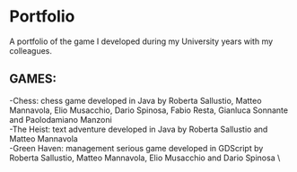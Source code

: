 # Portfolio
 A portfolio of the game I developed during my University years with my colleagues.

## GAMES:
-Chess: chess game developed in Java by Roberta Sallustio, Matteo Mannavola, Elio Musacchio, Dario Spinosa, Fabio Resta, Gianluca Sonnante and Paolodamiano Manzoni \
-The Heist: text adventure developed in Java by Roberta Sallustio and Matteo Mannavola \
-Green Haven: management serious game developed in GDScript by Roberta Sallustio, Matteo Mannavola, Elio Musacchio and Dario Spinosa \
